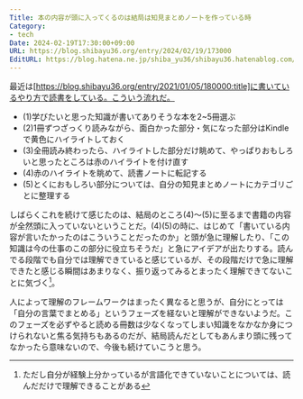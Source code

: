 ```yaml
---
Title: 本の内容が頭に入ってくるのは結局は知見まとめノートを作っている時
Category:
- tech
Date: 2024-02-19T17:30:00+09:00
URL: https://blog.shibayu36.org/entry/2024/02/19/173000
EditURL: https://blog.hatena.ne.jp/shiba_yu36/shibayu36.hatenablog.com/atom/entry/6801883189084208264
---
```


最近は[https://blog.shibayu36.org/entry/2021/01/05/180000:title]に書いているやり方で読書をしている。こういう流れだ。

- (1)学びたいと思った知識が書いてありそうな本を2~5冊選ぶ
- (2)1冊ずつざっくり読みながら、面白かった部分・気になった部分はKindleで黄色にハイライトしておく
- (3)全冊読み終わったら、ハイライトした部分だけ眺めて、やっぱりおもしろいと思ったところは赤のハイライトを付け直す
- (4)赤のハイライトを眺めて、読書ノートに転記する
- (5)とくにおもしろい部分については、自分の知見まとめノートにカテゴリごとに整理する

しばらくこれを続けて感じたのは、結局のところ(4)〜(5)に至るまで書籍の内容が全然頭に入っていないということだ。(4)(5)の時に、はじめて「書いている内容が言いたかったのはこういうことだったのか」と頭が急に理解したり、「この知識は今の仕事のこの部分に役立ちそうだ」と急にアイデアが出たりする。読んでる段階でも自分では理解できていると感じているが、その段階だけで急に理解できたと感じる瞬間はあまりなく、振り返ってみるとまったく理解できてないことに気づく[^1]。

人によって理解のフレームワークはまったく異なると思うが、自分にとっては「自分の言葉でまとめる」というフェーズを経ないと理解ができないようだ。このフェーズを必ずやると読める冊数は少なくなってしまい知識をなかなか身につけられないと焦る気持ちもあるのだが、結局読んだとしてもあんまり頭に残ってなかったら意味ないので、今後も続けていこうと思う。

[^1]: ただし自分が経験上分かっているが言語化できていないことについては、読んだだけで理解できることがある
